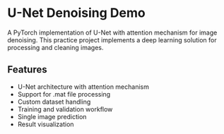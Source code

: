 # U-Net Denoising Demo

A PyTorch implementation of U-Net with attention mechanism for image denoising. This practice project implements a deep learning solution for processing and cleaning images.

## Features

- U-Net architecture with attention mechanism
- Support for .mat file processing
- Custom dataset handling
- Training and validation workflow
- Single image prediction
- Result visualization
